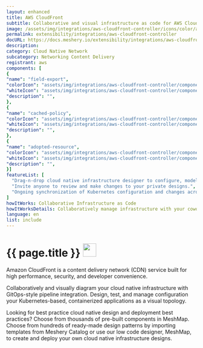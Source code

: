 ```yaml
---
layout: enhanced
title: AWS CloudFront
subtitle: Collaborative and visual infrastructure as code for AWS CloudFront
image: /assets/img/integrations/aws-cloudfront-controller/icons/color/aws-cloudfront-controller-color.svg
permalink: extensibility/integrations/aws-cloudfront-controller
docURL: https://docs.meshery.io/extensibility/integrations/aws-cloudfront-controller
description: 
category: Cloud Native Network
subcategory: Networking Content Delivery
registrant: aws
components: [
{
"name": "field-export",
"colorIcon": "assets/img/integrations/aws-cloudfront-controller/components/field-export/icons/color/field-export-color.svg",
"whiteIcon": "assets/img/integrations/aws-cloudfront-controller/components/field-export/icons/white/field-export-white.svg",
"description": "",
},
{
"name": "cached-policy",
"colorIcon": "assets/img/integrations/aws-cloudfront-controller/components/cached-policy/icons/color/cached-policy-color.svg",
"whiteIcon": "assets/img/integrations/aws-cloudfront-controller/components/cached-policy/icons/white/cached-policy-white.svg",
"description": "",
},
{
"name": "adopted-resource",
"colorIcon": "assets/img/integrations/aws-cloudfront-controller/components/adopted-resource/icons/color/adopted-resource-color.svg",
"whiteIcon": "assets/img/integrations/aws-cloudfront-controller/components/adopted-resource/icons/white/adopted-resource-white.svg",
"description": "",
}]
featureList: [
  "Drag-n-drop cloud native infrastructure designer to configure, model, and deploy your workloads.",
  "Invite anyone to review and make changes to your private designs.",
  "Ongoing synchronization of Kubernetes configuration and changes across any number of clusters."
]
howItWorks: Collaborative Infrastructure as Code
howItWorksDetails: Collaboratively manage infrastructure with your coworkers synchronously sharing the same designs.
language: en
list: include
---
```

<h1>{{ page.title }} <img src="{{ page.image }}" style="width: 35px; height: 35px;" /></h1>

<p>
Amazon CloudFront is a content delivery network (CDN) service built for high performance, security, and developer convenience.
</p>
<p>
    Collaboratively and visually diagram your cloud native infrastructure with GitOps-style pipeline integration. Design, test, and manage configuration your Kubernetes-based, containerized applications as a visual topology.
</p>
<p>
    Looking for best practice cloud native design and deployment best practices? Choose from thousands of pre-built components in MeshMap. Choose from hundreds of ready-made design patterns by importing templates from Meshery Catalog or use our low code designer, MeshMap, to create and deploy your own cloud native infrastructure designs.
</p>
